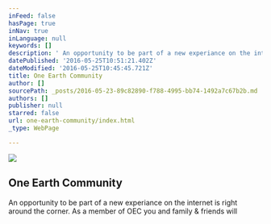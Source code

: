 ```yaml
---
inFeed: false
hasPage: true
inNav: true
inLanguage: null
keywords: []
description: ' An opportunity to be part of a new experiance on the internet is right around the corner. As a member of OEC you and family & friends will '
datePublished: '2016-05-25T10:51:21.402Z'
dateModified: '2016-05-25T10:45:45.721Z'
title: One Earth Community
author: []
sourcePath: _posts/2016-05-23-89c82890-f788-4995-bb74-1492a7c67b2b.md
authors: []
publisher: null
starred: false
url: one-earth-community/index.html
_type: WebPage

---
```

![](https://s3-us-west-2.amazonaws.com/the-grid-img/p/8940813e65542cbe8bcaa05a4e22761c1171fa4e.png)

## One Earth Community

An opportunity to be part of a new experiance on the internet is right around the corner. As a member of OEC you and family & friends will